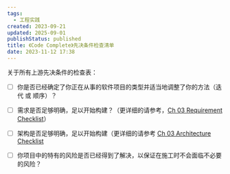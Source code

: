 ```yaml
---
tags:
  - 工程实践
created: 2023-09-21
updated: 2025-09-01
publishStatus: published
title: 《Code Complete》先决条件检查清单
date: 2023-11-12 17:38
---
```


关于所有上游先决条件的检查表：

- [ ] 你是否已经确定了你正在从事的软件项目的类型并适当地调整了你的方法（迭代 或 顺序）？
- [ ] 需求是否足够明确，足以开始构建？（更详细的请参考，[Ch 03 Requirement Checklist](/ch_03_requirement_checklist)）
- [ ] 架构是否足够明确，足以开始构建（更详细的请参考 [Ch 03 Architecture Checklist](/ch_03_architecture_checklist)
- [ ] 你项目中的特有的风险是否已经得到了解决，以保证在施工时不会面临不必要的风险？

